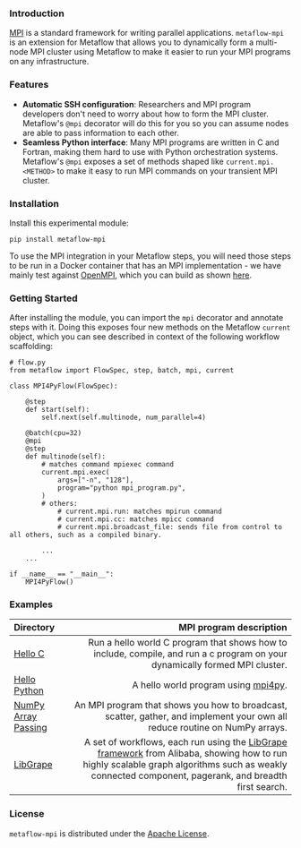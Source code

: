 ### Introduction
[MPI](https://en.wikipedia.org/wiki/Message_Passing_Interface) is a standard framework for writing parallel applications. `metaflow-mpi` is an extension for Metaflow that allows you to dynamically form a multi-node MPI cluster using Metaflow to make it easier to run your MPI programs on any infrastructure.

### Features
- **Automatic SSH configuration**: Researchers and MPI program developers don't need to worry about how to form the MPI cluster. Metaflow's `@mpi` decorator will do this for you so you can assume nodes are able to pass information to each other.
- **Seamless Python interface**: Many MPI programs are written in C and Fortran, making them hard to use with Python orchestration systems. Metaflow's `@mpi` exposes a set of methods shaped like `current.mpi.<METHOD>` to make it easy to run MPI commands on your transient MPI cluster.

### Installation
Install this experimental module:
```
pip install metaflow-mpi
```

To use the MPI integration in your Metaflow steps, you will need those steps to be run in a Docker container that has an MPI implementation - we have mainly test against [OpenMPI](https://www.open-mpi.org/), which you can build as shown [here](./examples/Dockerfile).

### Getting Started
After installing the module, you can import the `mpi` decorator and annotate steps with it.
Doing this exposes four new methods on the Metaflow `current` object, which you can see described in context of the following workflow scaffolding:
```
# flow.py
from metaflow import FlowSpec, step, batch, mpi, current

class MPI4PyFlow(FlowSpec):

    @step
    def start(self):
        self.next(self.multinode, num_parallel=4)

    @batch(cpu=32)
    @mpi
    @step
    def multinode(self):
        # matches command mpiexec command
        current.mpi.exec(
            args=["-n", "128"],
            program="python mpi_program.py",
        )
        # others: 
            # current.mpi.run: matches mpirun command
            # current.mpi.cc: matches mpicc command
            # current.mpi.broadcast_file: sends file from control to all others, such as a compiled binary.
        
        ...
    ...

if __name__ == "__main__":
    MPI4PyFlow()
```

### Examples

| Directory | MPI program description |
| :--- | ---: |
| [Hello C](examples/c-hello/README.md) | Run a hello world C program that shows how to include, compile, and run a c program on your dynamically formed MPI cluster. |  
| [Hello Python](examples/python-hello/README.md) | A hello world program using [mpi4py](https://mpi4py.readthedocs.io/en/stable/). |  
| [NumPy Array Passing](examples/numpy/README.md) | An MPI program that shows you how to broadcast, scatter, gather, and implement your own all reduce routine on NumPy arrays. |  
| [LibGrape](examples/libgrape-ldbc-graph-benchmark/README.md) | A set of workflows, each run using the [LibGrape framework](https://github.com/alibaba/libgrape-lite) from Alibaba, showing how to run highly scalable graph algorithms such as weakly connected component, pagerank, and breadth first search.|


### License
`metaflow-mpi` is distributed under the <u>Apache License</u>.